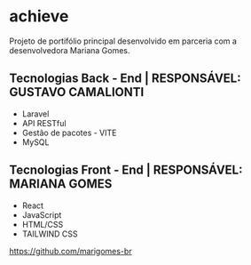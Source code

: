 # achieve
 Projeto de portifólio principal desenvolvido em parceria com a desenvolvedora Mariana Gomes. 
 
## Tecnologias Back - End | RESPONSÁVEL: GUSTAVO CAMALIONTI
- Laravel 
- API RESTful
- Gestão de pacotes - VITE
- MySQL

## Tecnologias Front - End | RESPONSÁVEL: MARIANA GOMES
- React
- JavaScript
- HTML/CSS
- TAILWIND CSS 


 https://github.com/marigomes-br
